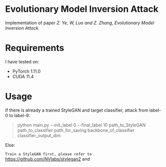 # Evolutionary Model Inversion Attack

Implementation of paper *Z. Ye, W, Luo and Z. Zhang, Evolutionary Model Inversion Attack.*

# Requirements

I have tested on:

- PyTorch 1.11.0
- CUDA 11.4

# Usage

If there is already a trained StyleGAN and target classifier, attack from label-0 to label-9:

> python main.py --init_label 0 --final_label 10 path_to_StyleGAN path_to_classifier path_for_saving backbone_of_classifier classifier_output_dim

Else:

`Train a StyleGAN first, please refer to` https://github.com/NVlabs/stylegan2 and 
 
